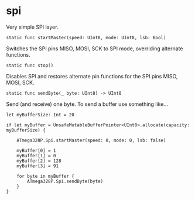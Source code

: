 # spi

Very simple SPI layer.

`static func startMaster(speed: UInt8, mode: UInt8, lsb: Bool)`

Switches the SPI pins MISO, MOSI, SCK to SPI mode, overriding alternate functions.

`static func stop()`

Disables SPI and restores alternate pin functions for the SPI pins MISO, MOSI, SCK.

`static func sendByte(_ byte: UInt8) -> UInt8 `

Send (and receive) one byte. To send a buffer use something like...

```
let myBufferSize: Int = 20

if let myBuffer = UnsafeMutableBufferPointer<UInt8>.allocate(capacity: myBufferSize) {

    ATmega328P.Spi.startMaster(speed: 0, mode: 0, lsb: false)
                
    myBuffer[0] = 1
    myBuffer[1] = 0
    myBuffer[2] = 128
    myBuffer[3] = 91

    for byte in myBuffer {
        ATmega328P.Spi.sendByte(byte)
    }
}
```
